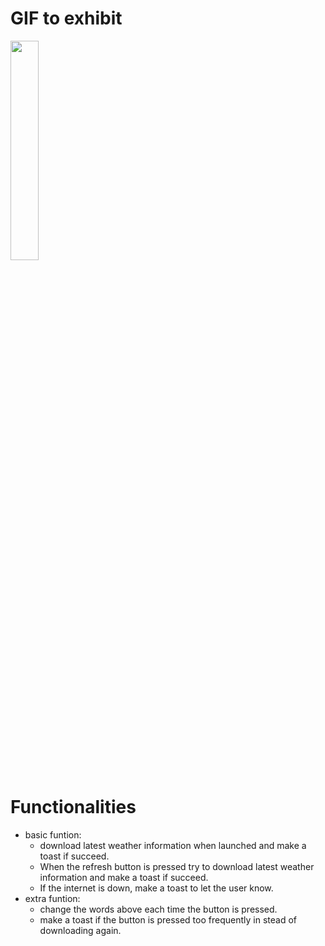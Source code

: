# GIF to exhibit
<img src="Exhibition.gif" width = 30% height = 30% />

# Functionalities
 - basic funtion: 
   - download latest weather information when launched and make a toast if succeed.
   - When the refresh button is pressed try to download latest weather information and make a toast if succeed.
   - If the internet is down, make a toast to let the user know.
 - extra funtion:
   - change the words above each time the button is pressed.
   - make a toast if the button is pressed too frequently in stead of downloading again.
